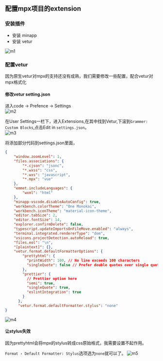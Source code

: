 ## 配置mpx项目的extension

### 安装插件
- 安装 minapp
- 安装 vetur  

![m1](./img/m1.png)

### 配置vetur
因为原生vetur对mpx的支持还没有成熟，我们需要修改一些配置，配合vetur对mpx格式化

#### 修改vetur setting.json
进入code -> Prefence -> Settings  
![m2](./img/m2.png)

在User Settings一栏下，进入Extensions,在其中找到Vetur,下滚到`Grammer: Custom Blocks`,点击Edit in `settings.json`。  
![m3](./img/m3.png)

将添加部分代码到settings.json里面，
```json
{
    "window.zoomLevel": 1,
    "files.associations": {
        "*.cjson": "jsonc",
        "*.wxss": "css",
        "*.wxs": "javascript",
        "*.mpx": "vue"
    },
    "emmet.includeLanguages": {
        "wxml": "html"
    },
    "minapp-vscode.disableAutoConfig": true,
    "workbench.colorTheme": "One Monokai",
    "workbench.iconTheme": "material-icon-theme",
    "editor.tabSize": 2,
    "editor.fontSize": 14,
    "explorer.confirmDelete": false,
    "typescript.updateImportsOnFileMove.enabled": "always",
    "terminal.integrated.rendererType": "dom",
    "vsicons.projectDetection.autoReload": true,
    "files.eol": "\n",
    "[plaintext]": {},
    "vetur.format.defaultFormatterOptions": {
        "prettyhtml": {
          "printWidth": 100, // No line exceeds 100 characters
          "singleQuote": false // Prefer double quotes over single quotes
        },
        "prettier": {
          // Prettier option here
          "semi": true,
          "singleQuote": true,
          "eslintIntegration": true
        }
      },
      "vetur.format.defaultFormatter.stylus": "none"
}
```
![m4](./img/m4.png)


#### 让stylus失效
因为prettyhtml会将mpx的stylus转成css原始格式，我需要设置不起作用。

`Format › Default Formatter: Stylus`选项选为`none`就可以了。
![m5](./img/m5.png)






